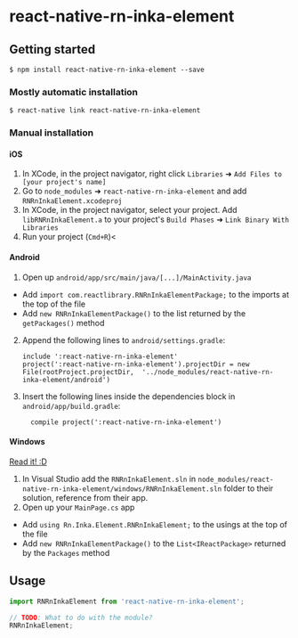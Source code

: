 
# react-native-rn-inka-element

## Getting started

`$ npm install react-native-rn-inka-element --save`

### Mostly automatic installation

`$ react-native link react-native-rn-inka-element`

### Manual installation


#### iOS

1. In XCode, in the project navigator, right click `Libraries` ➜ `Add Files to [your project's name]`
2. Go to `node_modules` ➜ `react-native-rn-inka-element` and add `RNRnInkaElement.xcodeproj`
3. In XCode, in the project navigator, select your project. Add `libRNRnInkaElement.a` to your project's `Build Phases` ➜ `Link Binary With Libraries`
4. Run your project (`Cmd+R`)<

#### Android

1. Open up `android/app/src/main/java/[...]/MainActivity.java`
  - Add `import com.reactlibrary.RNRnInkaElementPackage;` to the imports at the top of the file
  - Add `new RNRnInkaElementPackage()` to the list returned by the `getPackages()` method
2. Append the following lines to `android/settings.gradle`:
  	```
  	include ':react-native-rn-inka-element'
  	project(':react-native-rn-inka-element').projectDir = new File(rootProject.projectDir, 	'../node_modules/react-native-rn-inka-element/android')
  	```
3. Insert the following lines inside the dependencies block in `android/app/build.gradle`:
  	```
      compile project(':react-native-rn-inka-element')
  	```

#### Windows
[Read it! :D](https://github.com/ReactWindows/react-native)

1. In Visual Studio add the `RNRnInkaElement.sln` in `node_modules/react-native-rn-inka-element/windows/RNRnInkaElement.sln` folder to their solution, reference from their app.
2. Open up your `MainPage.cs` app
  - Add `using Rn.Inka.Element.RNRnInkaElement;` to the usings at the top of the file
  - Add `new RNRnInkaElementPackage()` to the `List<IReactPackage>` returned by the `Packages` method


## Usage
```javascript
import RNRnInkaElement from 'react-native-rn-inka-element';

// TODO: What to do with the module?
RNRnInkaElement;
```
  